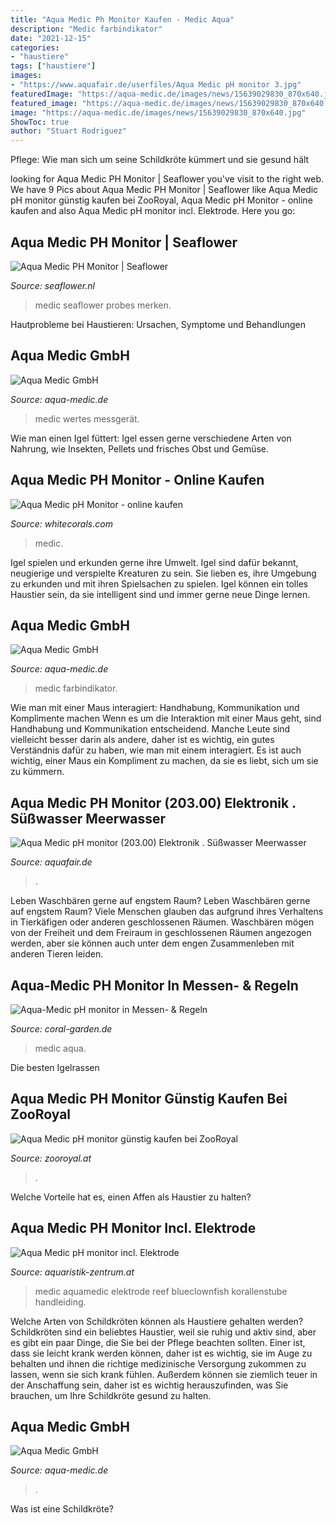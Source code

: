 ```yaml
---
title: "Aqua Medic Ph Monitor Kaufen - Medic Aqua"
description: "Medic farbindikator"
date: "2021-12-15"
categories:
- "haustiere"
tags: ["haustiere"]
images:
- "https://www.aquafair.de/userfiles/Aqua Medic pH monitor 3.jpg"
featuredImage: "https://aqua-medic.de/images/news/15639029830_870x640.jpg"
featured_image: "https://aqua-medic.de/images/news/15639029830_870x640.jpg"
image: "https://aqua-medic.de/images/news/15639029830_870x640.jpg"
ShowToc: true
author: "Stuart Rodriguez"
---
```



Pflege: Wie man sich um seine Schildkröte kümmert und sie gesund hält

	

		
looking for Aqua Medic PH Monitor | Seaflower you've visit to the right web. We have 9 Pics about Aqua Medic PH Monitor | Seaflower like Aqua Medic pH monitor günstig kaufen bei ZooRoyal, Aqua Medic pH Monitor - online kaufen and also Aqua Medic pH monitor incl. Elektrode. Here you go:
		
    
## Aqua Medic PH Monitor | Seaflower

<img loading=lazy src="https://www.seaflower.nl/wp-content/uploads/2020/06/1_amprobes_5.jpg" onerror="this.onerror=null;this.src='https://tse3.mm.bing.net/th?id=OIP.ynBIxcyKllv5VaVRLPzClgAAAA&amp;pid=15.1';" alt="Aqua Medic PH Monitor | Seaflower">

_Source: seaflower.nl_

>medic seaflower probes merken. 

	

Hautprobleme bei Haustieren: Ursachen, Symptome und Behandlungen

    
## Aqua Medic GmbH

<img loading=lazy src="https://aqua-medic.de/images/news/15639029830_870x640.jpg" onerror="this.onerror=null;this.src='https://tse3.mm.bing.net/th?id=OIP.hbtdyV3JDR-HGTnWkqSYkgHaFc&amp;pid=15.1';" alt="Aqua Medic GmbH">

_Source: aqua-medic.de_

>medic wertes messgerät. 

	

Wie man einen Igel füttert: Igel essen gerne verschiedene Arten von Nahrung, wie Insekten, Pellets und frisches Obst und Gemüse.

    
## Aqua Medic PH Monitor - Online Kaufen

<img loading=lazy src="https://www.whitecorals.com/media/images/org/aquamedicphmonitor.jpg" onerror="this.onerror=null;this.src='https://tse3.mm.bing.net/th?id=OIP.6P7_NHHPPrBDIyUyWYtexQHaE8&amp;pid=15.1';" alt="Aqua Medic pH Monitor - online kaufen">

_Source: whitecorals.com_

>medic. 

	

Igel spielen und erkunden gerne ihre Umwelt.
Igel sind dafür bekannt, neugierige und verspielte Kreaturen zu sein. Sie lieben es, ihre Umgebung zu erkunden und mit ihren Spielsachen zu spielen. Igel können ein tolles Haustier sein, da sie intelligent sind und immer gerne neue Dinge lernen.

    
## Aqua Medic GmbH

<img loading=lazy src="https://www.aqua-medic.de/images/news/16166706120_870x640.jpg" onerror="this.onerror=null;this.src='https://tse4.mm.bing.net/th?id=OIP.cGX3sQWuaZUCOOiG4n_WJQHaFc&amp;pid=15.1';" alt="Aqua Medic GmbH">

_Source: aqua-medic.de_

>medic farbindikator. 

	

Wie man mit einer Maus interagiert: Handhabung, Kommunikation und Komplimente machen
Wenn es um die Interaktion mit einer Maus geht, sind Handhabung und Kommunikation entscheidend. Manche Leute sind vielleicht besser darin als andere, daher ist es wichtig, ein gutes Verständnis dafür zu haben, wie man mit einem interagiert. Es ist auch wichtig, einer Maus ein Kompliment zu machen, da sie es liebt, sich um sie zu kümmern.

    
## Aqua Medic PH Monitor (203.00) Elektronik . Süßwasser Meerwasser

<img loading=lazy src="https://www.aquafair.de/userfiles/Aqua Medic pH monitor 3.jpg" onerror="this.onerror=null;this.src='https://tse2.mm.bing.net/th?id=OIP.o0gk5rpez3Vf0ccZdaKVCAHaHa&amp;pid=15.1';" alt="Aqua Medic pH monitor (203.00) Elektronik . Süßwasser Meerwasser">

_Source: aquafair.de_

>. 

	

Leben Waschbären gerne auf engstem Raum?
Leben Waschbären gerne auf engstem Raum? Viele Menschen glauben das aufgrund ihres Verhaltens in Tierkäfigen oder anderen geschlossenen Räumen. Waschbären mögen von der Freiheit und dem Freiraum in geschlossenen Räumen angezogen werden, aber sie können auch unter dem engen Zusammenleben mit anderen Tieren leiden.

    
## Aqua-Medic PH Monitor In Messen- &amp; Regeln

<img loading=lazy src="https://www.coral-garden.de/out/pictures/master/product/3/aqua-medic-ph-monitor-3.jpg" onerror="this.onerror=null;this.src='https://tse3.mm.bing.net/th?id=OIP.9k9HkbSTzgGBY5j9gI2KjwHaEq&amp;pid=15.1';" alt="Aqua-Medic pH monitor in Messen- &amp; Regeln">

_Source: coral-garden.de_

>medic aqua. 

	

Die besten Igelrassen

    
## Aqua Medic PH Monitor Günstig Kaufen Bei ZooRoyal

<img loading=lazy src="https://images3.zooroyal.net/media/image/aqua-medic-ph-monitor-1.jpg" onerror="this.onerror=null;this.src='https://tse2.mm.bing.net/th?id=OIP.MoY7tsKlbNBqo2ABlEw4xwHaHa&amp;pid=15.1';" alt="Aqua Medic pH monitor günstig kaufen bei ZooRoyal">

_Source: zooroyal.at_

>. 

	

Welche Vorteile hat es, einen Affen als Haustier zu halten?

    
## Aqua Medic PH Monitor Incl. Elektrode

<img loading=lazy src="http://www.aquaristik-zentrum.at/shop/media/images/popup/aquaMedic_ph_monitor5.jpg" onerror="this.onerror=null;this.src='https://tse3.mm.bing.net/th?id=OIP.Ap5A1pAs9jUudHrgoeU8pAHaHa&amp;pid=15.1';" alt="Aqua Medic pH monitor incl. Elektrode">

_Source: aquaristik-zentrum.at_

>medic aquamedic elektrode reef blueclownfish korallenstube handleiding. 

	

Welche Arten von Schildkröten können als Haustiere gehalten werden?
Schildkröten sind ein beliebtes Haustier, weil sie ruhig und aktiv sind, aber es gibt ein paar Dinge, die Sie bei der Pflege beachten sollten. Einer ist, dass sie leicht krank werden können, daher ist es wichtig, sie im Auge zu behalten und ihnen die richtige medizinische Versorgung zukommen zu lassen, wenn sie sich krank fühlen. Außerdem können sie ziemlich teuer in der Anschaffung sein, daher ist es wichtig herauszufinden, was Sie brauchen, um Ihre Schildkröte gesund zu halten.

    
## Aqua Medic GmbH

<img loading=lazy src="https://www.aqua-medic.de/images/slides/slide_15633619505_750x650.jpg" onerror="this.onerror=null;this.src='https://tse1.mm.bing.net/th?id=OIP.0Tsc-GSAvB2pGOn1wHIChgHaGa&amp;pid=15.1';" alt="Aqua Medic GmbH">

_Source: aqua-medic.de_

>. 

	

Was ist eine Schildkröte?

